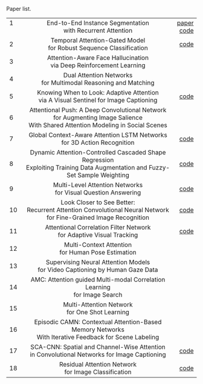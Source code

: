 Paper list.


|               |               |       |
| ------------- |:-------------:| -----:|
| 1      |  End-to-End Instance Segmentation <br> with Recurrent Attention  |[paper](https://arxiv.org/pdf/1605.09410v3.pdf)<br>[code](https://github.com/renmengye/rec-attend-public)|
| 2     |Temporal Attention-Gated Model <br> for Robust Sequence Classification      |[code](https://github.com/wenjiepei/TAGM)|
| 3 | Attention-Aware Face Hallucination <br>  via Deep Reinforcement Learning    |    |
| 4      |  Dual Attention Networks <br>  for Multimodal Reasoning and Matching      |    |
| 5 |  Knowing When to Look: Adaptive Attention <br>  via A Visual Sentinel for Image Captioning     |[code](https://github.com/jiasenlu/AdaptiveAttention)|
| 6      |  Attentional Push: A Deep Convolutional Network <br>  for Augmenting Image Salience <br> With Shared Attention Modeling in Social Scenes  |   |
| 7 |Global Context-Aware Attention LSTM Networks <br>  for 3D Action Recognition |[code](https://github.com/bearpaw/pose-attention)|
| 8      |Dynamic Attention-Controlled Cascaded Shape Regression <br> Exploiting Training Data Augmentation and Fuzzy-Set Sample Weighting|[code](https://github.com/FengZhenhua/DAC-CSR)|
| 9 |Multi-Level Attention Networks <br>  for Visual Question Answering|[code](https://github.com/kanchen-usc/amc_att)|
| 10     |Look Closer to See Better: <br>  Recurrent Attention Convolutional Neural Network <br> for Fine-Grained Image Recognition|[code](https://github.com/Jianlong-Fu/Recurrent-Attention-CNN )|
| 11 |Attentional Correlation Filter Network <br>  for Adaptive Visual Tracking|[code](https://github.com/bearpaw/pose-attention)|
| 12      |Multi-Context Attention <br>  for Human Pose Estimation|   |
| 13 |Supervising Neural Attention Models <br>  for Video Captioning by Human Gaze Data|     |
| 14      |AMC: Attention guided Multi-modal Correlation Learning <br>  for Image Search|    |
| 15 |Multi-Attention Network <br>  for One Shot Learning|    |
| 16      |Episodic CAMN: Contextual Attention-Based Memory Networks <br> With Iterative Feedback for Scene Labeling|   |
| 17 |SCA-CNN: Spatial and Channel-Wise Attention <br>  in Convolutional Networks for Image Captioning|[code](https://github.com/zjuchenlong/sca-cnn)|
| 18     |Residual Attention Network <br>  for Image Classification|[code](https://github.com/buptwangfei/residual-attention-network)|
